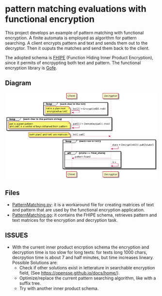 # pattern matching evaluations with functional encryption

This project develops an example of pattern matching with functional encryption. A finite automata is employed as algorithm for pattern searching.
A client encrypts pattern and text and sends them out to the decryptor. Then it ouputs the matches and send them back to the client.

The adopted schema is [FHIPE](https://eprint.iacr.org/2016/440.pdf) (Function Hiding Inner Product Encryption), since it permits of encrpypting both text and pattern. 
The functional encryption library is [Gofe](https://github.com/fentec-project/gofe).


## Diagram

![](./pattern_matching.png) 

## Files
- [PatternMatching.py](./patternMatching.py): it is a workaround file for creating matrices of text and pattern that are used by the functional encryption application. 
- [PatternMatching.go](./PatternMatching.go): it contains the FHIPE schema, retrieves pattern and text matrices for the encryption and decryption task.   

## ISSUES
* With the current inner product encrption schema the encryption and decryption time is too slow for long texts: for texts long 1000 chars, decrpytion time is about 7 and half minutes, but time increases lineary. Possible Solutions are: 
  * Check if other solutions exist in letterature in searchable encryption field, (See https://opensse.github.io/docs/home/).
  * Optimize/replace the current pattern searching algorithm, like with a suffix tree. 
  * Try with another inner product schema.  



